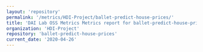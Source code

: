 ```yaml
---
layout: 'repository'
permalink: '/metrics/HDI-Project/ballet-predict-house-prices/'
title: 'DAI Lab OSS Metrics Metrics report for ballet-predict-house-prices'
organization: 'HDI-Project'
repository: 'ballet-predict-house-prices'
current_date: '2020-04-26'
---
```

